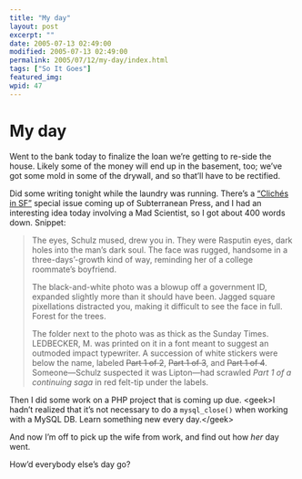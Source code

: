 ```yaml
---
title: "My day"
layout: post
excerpt: ""
date: 2005-07-13 02:49:00
modified: 2005-07-13 02:49:00
permalink: 2005/07/12/my-day/index.html
tags: ["So It Goes"]
featured_img: 
wpid: 47
---
```


# My day

Went to the bank today to finalize the loan we’re getting to re-side the house. Likely some of the money will end up in the basement, too; we’ve got some mold in some of the drywall, and so that’ll have to be rectified.

Did some writing tonight while the laundry was running. There’s a [“Clichés in SF”](http://www.scalzi.com/whatever/003471.html) special issue coming up of Subterranean Press, and I had an interesting idea today involving a Mad Scientist, so I got about 400 words down. Snippet:

> The eyes, Schulz mused, drew you in. They were Rasputin eyes, dark holes into the man’s dark soul. The face was rugged, handsome in a three-days’-growth kind of way, reminding her of a college roommate’s boyfriend.
> 
> The black-and-white photo was a blowup off a government ID, expanded slightly more than it should have been. Jagged square pixellations distracted you, making it difficult to see the face in full. Forest for the trees.
> 
> The folder next to the photo was as thick as the Sunday Times. LEDBECKER, M. was printed on it in a font meant to suggest an outmoded impact typewriter. A succession of white stickers were below the name, labeled <s>Part 1 of 2</s>, <s>Part 1 of 3</s>, and <s>Part 1 of 4</s>. Someone—Schulz suspected it was Lipton—had scrawled *Part 1 of a continuing saga* in red felt-tip under the labels.

Then I did some work on a PHP project that is coming up due. &lt;geek&gt;I hadn’t realized that it’s not necessary to do a `mysql_close()` when working with a MySQL DB. Learn something new every day.&lt;/geek&gt;

And now I’m off to pick up the wife from work, and find out how *her* day went.

How’d everybody else’s day go?